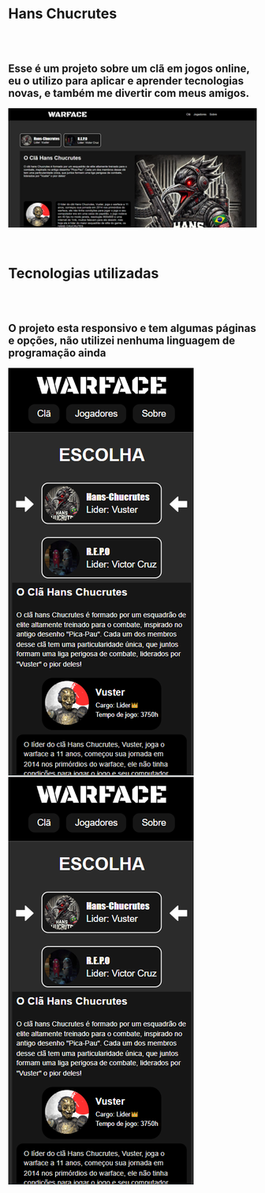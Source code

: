 <h1>Hans Chucrutes</h1>
<br>
<br>
<h2>Esse é um projeto sobre um clã em jogos online, eu o utilizo para aplicar e aprender tecnologias novas, e também me divertir com meus amigos.</h2>

<img src="https://github.com/Vitorfuster/hans-chucrutes/blob/main/img/img-git/site-pc.png?raw=true"></img>
<br>
<br>
<br>
<h1>Tecnologias utilizadas</h1>
<br>
<br>
<h2>O projeto esta responsivo e tem algumas páginas e opções, não utilizei nenhuma linguagem de programação ainda</h2>

<img src="https://github.com/Vitorfuster/hans-chucrutes/blob/main/img/img-git/site-cell.png?raw=true"></img>
<img src="https://github.com/Vitorfuster/hans-chucrutes/blob/main/img/img-git/site-cell.png?raw=true"></img>
